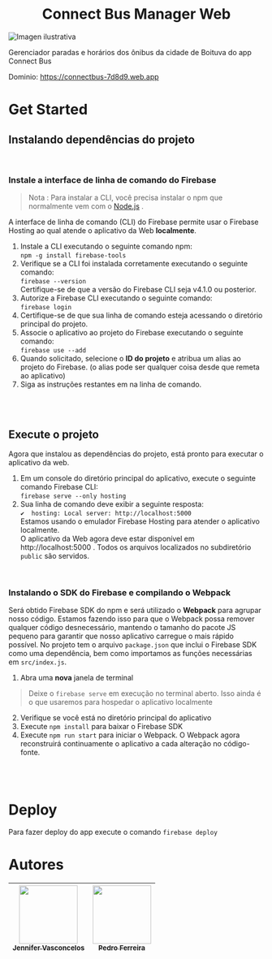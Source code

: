 <h1 align="center"> Connect Bus Manager Web </h1>

![Imagen ilustrativa](https://d2hucwwplm5rxi.cloudfront.net/wp-content/uploads/2022/06/13054818/Future-of-Mobility-B-13-06-2-1024x640.jpg)

Gerenciador paradas e horários dos ônibus da cidade de Boituva do app Connect Bus

Dominio: https://connectbus-7d8d9.web.app


# Get Started



## Instalando dependências do projeto
<br>

### Instale a interface de linha de comando do Firebase

> Nota : Para instalar a CLI, você precisa instalar o npm que normalmente vem com o [Node.js](https://nodejs.org/en) .

A interface de linha de comando (CLI) do Firebase permite usar o Firebase Hosting ao qual atende o aplicativo da Web **localmente**.

1. Instale a CLI executando o seguinte comando npm:<br>
`npm -g install firebase-tools`
2. Verifique se a CLI foi instalada corretamente executando o seguinte comando: <br>
`firebase --version`<br>
Certifique-se de que a versão do Firebase CLI seja v4.1.0 ou posterior.
3. Autorize a Firebase CLI executando o seguinte comando: <br>
`firebase login`
4. Certifique-se de que sua linha de comando esteja acessando o diretório principal do projeto.
5. Associe o aplicativo ao projeto do Firebase executando o seguinte comando:<br>
`firebase use --add`
6. Quando solicitado, selecione o **ID do projeto** e atribua um alias ao projeto do Firebase. (o alias pode ser qualquer coisa desde que remeta ao aplicativo)
7. Siga as instruções restantes em na linha de comando.

<br>
<br>



## Execute o projeto
Agora que instalou as dependências do projeto, está pronto para executar o aplicativo da web.
1. Em um console do diretório principal do aplicativo, execute o seguinte comando Firebase CLI:<br>
`firebase serve --only hosting`
2. Sua linha de comando deve exibir a seguinte resposta:<br>
`✔  hosting: Local server: http://localhost:5000`<br>
Estamos usando o emulador Firebase Hosting para atender o aplicativo localmente. <br>
O aplicativo da Web agora deve estar disponível em http://localhost:5000 . Todos os arquivos localizados no subdiretório `public` são servidos.

<br>

### Instalando o SDK do Firebase e compilando o Webpack
Será obtido Firebase SDK do npm e será utilizado o **Webpack** para agrupar nosso código. Estamos fazendo isso para que o Webpack possa remover qualquer código desnecessário, mantendo o tamanho do pacote JS pequeno para garantir que nosso aplicativo carregue o mais rápido possível. No projeto tem o arquivo `package.json` que inclui o Firebase SDK como uma dependência, bem como importamos as funções necessárias em `src/index.js`.

1. Abra uma **nova** janela de terminal
> Deixe o `firebase serve` em execução no terminal aberto. Isso ainda é o que usaremos para hospedar o aplicativo localmente
2. Verifique se você está no diretório principal do aplicativo
3. Execute `npm install` para baixar o Firebase SDK
4. Execute `npm run start` para iniciar o Webpack. O Webpack agora reconstruirá continuamente o aplicativo a cada alteração no código-fonte.


<br>
<br>

# Deploy

Para fazer deploy do app execute o comando `firebase deploy`

# Autores
| [<img src="https://avatars.githubusercontent.com/u/64858624?v=4" width=115><br><sub>Jennifer Vasconcelos</sub>](https://github.com/jenniferVC) |  [<img src="https://avatars.githubusercontent.com/u/88093974?v=4" width=115><br><sub>Pedro Ferreira</sub>](https://github.com/phsFerreira) 
| :---: | :---: 